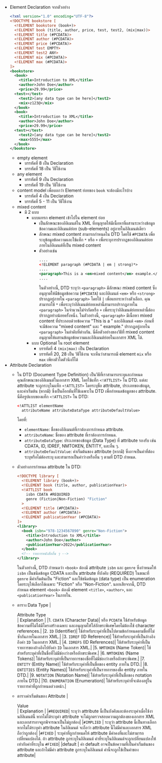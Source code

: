 - Element Declaration จากตัวอย่าง
  ```xml
  <?xml version="1.0" encoding="UTF-8"?>
  <!DOCTYPE bookstore [
    <!ELEMENT bookstore (book+)>
    <!ELEMENT book (title, author, price, test, test2, (mix|max))>
    <!ELEMENT title (#PCDATA)>
    <!ELEMENT author (#PCDATA)>
    <!ELEMENT price (#PCDATA)>
    <!ELEMENT test EMPTY>
    <!ELEMENT test2 ANY>
    <!ELEMENT mix (#PCDATA)>
    <!ELEMENT max (#PCDATA)>
  ]>
  <bookstore>
    <book>
      <title>Introduction to XML</title>
      <author>John Doe</author>
      <price>29.99</price>
  	<test></test>
      <test2>[any data type can be here]</test2>
      <mix>z123@</mix>
    </book>
    <book>
      <title>Introduction to XML</title>
      <author>John Doe</author>
      <price>29.99</price>
  	<test></test>
      <test2>[any data type can be here]</test2>
      <max>5555</max>
    </book>
  </bookstore>
  ```
	- empty element
		- บรรทัดที่ 8 เป็น Declaration
		- บรรทัดที่ 18 เป็น วิธีใช้งาน
	- any element
		- บรรทัดที่ 9 เป็น Declaration
		- บรรทัดที่ 19 เป็น วิธีใช้งาน
	- content model เพื่อบอกว่า Element ย่อยของ `book` จะต้องมีอะไรบ้าง
		- บรรทัดที่ 4 เป็น Declaration
		- บรรทัดที่ 5 - 11 เป็น วิธีใช้งาน
	- mixed content
		- มี 2 แบบ
			- แบบแทรก element เข้าไปใน element ย่อย
				- เป็นลักษณะของอิลิเมนต์ใน XML ที่อนุญาตให้มีเนื้อหาที่ผสานระหว่างข้อมูลข้อความและอิลิเมนต์ย่อย (sub-elements) อยู่ภายในอิลิเมนต์เดียว
				- ลักษณะ mixed content สามารถกำหนดใน DTD โดยใช้ `#PCDATA` เพื่อระบุข้อมูลข้อความและใช้แท็ก `*` หรือ `+` เพื่อระบุการปรากฎของอิลิเมนต์ย่อยภายในอิลิเมนต์ที่เป็น mixed content
				- ตัวอย่างเช่น
				  ```xml
				  ....
				  <!ELEMENT paragraph (#PCDATA | em | strong)*>
				  ....
				  <paragraph>This is a <em>mixed content</em> example.</paragraph>
				  ....
				  ```
				  ในตัวอย่างนี้, DTD ระบุว่า `<paragraph>` มีลักษณะ mixed content ซึ่งอนุญาตให้มีข้อมูลข้อความ (`#PCDATA`) และอิลิเมนต์ `<em>` หรือ `<strong>` ปรากฎอยู่ภายใน `<paragraph>` โดยใช้ `|` เพื่อแยกระหว่างตัวเลือก. คุณสามารถใช้ `*` เพื่อระบุว่าอิลิเมนต์ย่อยเหล่านี้สามารถปรากฎภายใน `<paragraph>` ในจำนวนไม่จำกัดหรือ `+` เพื่อระบุว่าอิลิเมนต์ย่อยเหล่านี้ต้องปรากฎอย่างน้อยครั้งหนึ่ง.
				  ในตัวอย่างนี้, `<paragraph>` มีเนื้อหา mixed content ที่ประกอบด้วยข้อความ "This is a " และอิลิเมนต์ `<em>` ก่อนที่จะมีข้อความ "mixed content" และ " example." ปรากฎอยู่ภายใน `<paragraph>` ในลำดับที่ต่างกัน. นี่คือตัวอย่างของวิธีที่ mixed content อนุญาตให้ผสานข้อมูลข้อความและอิลิเมนต์ย่อยในเอกสาร XML ได้.
			- แบบ Optional ใน root element
				- บรรทัดที่ 4 `(mix|max)` เป็น Declaration
				- บรรทัดที่ 20, 28 เป็น วิธีใช้งาน จะเห็นว่าสามารถมี element `mix` หรือ `max` เพียงตัวใดตัวนึงก็ได้
- Attribute Declaration
	- ใน DTD (Document Type Definition) เป็นวิธีที่เราสามารถระบุและกำหนดคุณลักษณะของอิลิเมนต์ในเอกสาร XML โดยใช้แท็ก `<!ATTLIST>` ใน DTD. แต่ละ attribute จะถูกระบุในแท็ก `<!ATTLIST>` โดยระบุชื่อ attribute, ประเภทของข้อมูล, และค่าเริ่มต้น (หากมี) ซึ่งเป็นอ็อกชันที่ใช้เฉพาะใน DTD เพื่อกำหนดข้อมูลของ attribute. นี่คือรูปแบบของแท็ก `<!ATTLIST>` ใน DTD:
	  ```xml
	  <!ATTLIST elementName
	    attributeName attributeDataType attributeDefaultValue>
	  ```
	  โดยที่:
		- `elementName`: ชื่อของอิลิเมนต์ที่เราต้องการกำหนด attribute.
		- `attributeName`: ชื่อของ attribute ที่เราต้องการกำหนด.
		- `attributeDataType`: ประเภทของข้อมูล (Data Type) ที่ attribute รองรับ เช่น CDATA, ID, IDREF, NMTOKEN, ENTITY, และอื่น ๆ.
		- `attributeDefaultValue`: ค่าเริ่มต้นของ attribute (หากมี) ซึ่งอาจเป็นค่าที่ต้องระบุหรือไม่ต้องระบุ และสามารถเป็นค่าว่างหรืออื่น ๆ ตามที่ DTD กำหนด.
	- ตัวอย่างการกำหนด attribute ใน DTD:
	  
	  ```xml
	  <!DOCTYPE library [
	    <!ELEMENT library (book+)>
	    <!ELEMENT book (title, author, publicationYear)>
	    <!ATTLIST book
	      isbn CDATA #REQUIRED
	      genre (Fiction|Non-Fiction) "Fiction"
	    >
	    <!ELEMENT title (#PCDATA)>
	    <!ELEMENT author (#PCDATA)>
	    <!ELEMENT publicationYear (#PCDATA)>
	  ]>
	  <library>
	    <book isbn="978-1234567890" genre="Non-Fiction">
	      <title>Introduction to XML</title>
	      <author>John Doe</author>
	      <publicationYear>2022</publicationYear>
	    </book>
	    <!-- รายการหนังสืออื่น ๆ -->
	  </library>
	  
	  ```
	  
	  ในตัวอย่างนี้, DTD กำหนดว่า `<book>` ต้องมี attribute `isbn` และ `genre` ซึ่งกำหนดให้ `isbn` เป็นชนิดข้อมูล CDATA และเป็น attribute ที่บังคับ (REQUIRED) ในขณะที่ `genre` มีค่าเริ่มต้นเป็น "Fiction" และใช้ชนิดข้อมูล (data type) เป็น enumeration โดยระบุให้เลือกได้เฉพาะ "Fiction" หรือ "Non-Fiction". นอกเสียจากนี้, DTD กำหนด element `<book>` ต้องมี element `<title>`, `<author>`, และ `<publicationYear>` ในภายใน.
	- ตาราง Data Type
	  | <div style="width:250px">Attribute Type</div> | Explanation |
	  |1. `CDATA` (Character Data)| หรือ `PCDATA` ใช้สำหรับข้อมูลข้อความที่ไม่ได้มีโครงสร้างเฉพาะ และอนุญาตให้ใส่อักขระพิเศษโดยไม่ต้องใช้ character references.|
	  |2. `ID` (Identifier)| ใช้สำหรับระบุค่าที่เป็นไปตามข้อกำหนดตามชื่อที่ไม่ซ้ำกันภายในเอกสาร XML.|
	  |3. `IDREF` (ID Reference)| ใช้สำหรับระบุค่าที่เป็นอ้างอิงถึงค่า `ID` ในเอกสาร XML.|
	  |4. `IDREFS` (ID References)| ใช้สำหรับระบุค่าที่เป็นรายการของอ้างอิงไปยังค่า `ID` ในเอกสาร XML.|
	  |5. `NMTOKEN` (Name Token)| ใช้สำหรับระบุค่าที่เป็นชื่อที่ไม่มีช่องว่างหรืออักขระพิเศษ.|
	  |6. `NMTOKENS` (Name Tokens)| ใช้สำหรับระบุค่าที่เป็นรายการของชื่อที่ไม่มีช่องว่างหรืออักขระพิเศษ.|
	  |7. `ENTITY` (Entity Name)| ใช้สำหรับระบุค่าที่เป็นชื่อของ entity ภายใน DTD.|
	  |8. `ENTITIES` (Entity Names)| ใช้สำหรับระบุค่าที่เป็นรายการของชื่อ entity ภายใน DTD.|
	  |9. `NOTATION` (Notation Name)| ใช้สำหรับระบุค่าที่เป็นชื่อของ notation ภายใน DTD.|
	  |10. `ENUMERATION` (Enumeration)| ใช้สำหรับระบุค่าที่จะต้องอยู่ในรายการค่าที่ถูกกำหนดล่วงหน้า.|
	- ตารางค่าเริ่มต้นของ Attribute
	  | <div style="width:150px">Value  </div>   | Explanation |
	  |`#REQUIRED`| ระบุว่า attribute นี้เป็นบังคับและต้องระบุค่าเมื่อใช้งานอิลิเมนต์นี้ หากไม่ได้ระบุค่า attribute จะไม่ถูกตรวจสอบความถูกต้องของเอกสาร XML และเอกสารอาจถูกพิจารณาเป็นไม่ถูกต้อง|
	  |`#IMPLIED` | ระบุว่า attribute นี้เป็นทางเลือก หากไม่ได้ระบุค่า attribute ในอิลิเมนต์ จะถือว่า attribute นี้ไม่มีค่าและเอกสาร XML ถือว่าถูกต้อง|
	  |`#FIXED`   | ระบุค่าที่ถูกกำหนดให้ attribute มีค่าคงที่และไม่สามารถเปลี่ยนแปลงได้. ถ้า attribute ถูกระบุในอิลิเมนต์ ค่าที่ระบุในอิลิเมนต์จะถูกเปลี่ยนแปลงให้เท่ากับค่าที่ระบุใน `#FIXED`|
	  |default    | ค่า default อาจเป็นข้อความที่เป็นค่าเริ่มต้นของ attribute และถ้าไม่มีค่า attribute ถูกระบุในอิลิเมนต์ ค่านี้จะถูกใช้เป็นค่าของ attribute|